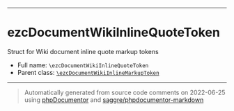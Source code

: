 ***

# ezcDocumentWikiInlineQuoteToken

Struct for Wiki document inline quote markup tokens

* Full name: `\ezcDocumentWikiInlineQuoteToken`
* Parent class: [`\ezcDocumentWikiInlineMarkupToken`](./ezcDocumentWikiInlineMarkupToken.md)

***
> Automatically generated from source code comments on 2022-06-25 using [phpDocumentor](http://www.phpdoc.org/) and [saggre/phpdocumentor-markdown](https://github.com/Saggre/phpDocumentor-markdown)
